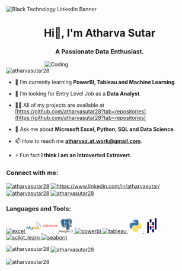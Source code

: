 ![Black Technology LinkedIn Banner](https://github.com/user-attachments/assets/236ad375-c022-4d12-a4e5-367f3c114c14)

<h1 align="center">Hi👋, I'm Atharva Sutar</h1>
<h3 align="center">A Passionate Data Enthusiast.</h3>
<img align="right" alt="Coding" width="400" src="https://imarticus.org/blog/wp-content/uploads/2020/09/rt.gif">

<p align="left"> <img src="https://komarev.com/ghpvc/?username=atharvasutar28&label=Profile%20views&color=0e75b6&style=flat" alt="atharvasutar28" /> </p>

- 🌱 I’m currently learning **PowerBI, Tableau and Machine Learning**.

- 🤝 I’m looking for Entry Level Job as a **Data Analyst**.

- 👨‍💻 All of my projects are available at [https://github.com/atharvasutar28?tab=repositories](https://github.com/atharvasutar28?tab=repositories)

- 💬 Ask me about **Microsoft Excel, Python, SQL and Data Science**.

- 📫 How to reach me **atharvaz.at.work@gmail.com**.

- ⚡ Fun fact **I think I am an Introverted Extrovert**.

<h3 align="left">Connect with me:</h3>
<p align="left">
<a href="https://twitter.com/atharvasutar28" target="blank"><img align="center" src="https://raw.githubusercontent.com/rahuldkjain/github-profile-readme-generator/master/src/images/icons/Social/twitter.svg" alt="atharvasutar28" height="30" width="40" /></a>
<a href="https://linkedin.com/in/https://www.linkedin.com/in/atharvasutar/" target="blank"><img align="center" src="https://raw.githubusercontent.com/rahuldkjain/github-profile-readme-generator/master/src/images/icons/Social/linked-in-alt.svg" alt="https://www.linkedin.com/in/atharvasutar/" height="30" width="40" /></a>
<a href="https://kaggle.com/atharvasutar28" target="blank"><img align="center" src="https://raw.githubusercontent.com/rahuldkjain/github-profile-readme-generator/master/src/images/icons/Social/kaggle.svg" alt="atharvasutar28" height="30" width="40" /></a>
<a href="https://discord.gg/atharvasutar28" target="blank"><img align="center" src="https://raw.githubusercontent.com/rahuldkjain/github-profile-readme-generator/master/src/images/icons/Social/discord.svg" alt="atharvasutar28" height="30" width="40" /></a>
</p>

<h3 align="left">Languages and Tools:</h3>
<p align="left"> 
<a href="https://support.microsoft.com/en-us/office/excel-video-training-9bc05390-e94c-46af-a5b3-d7c22f6990bb" target="_blank" rel="noreferrer"> <img src="https://encrypted-tbn0.gstatic.com/images?q=tbn:ANd9GcTqZYP0fXRmbl_gwyi2XcSc1MmdUIjXO1Welw&s" alt="excel" width="40" height="40"/> </a>
<a href="https://www.mysql.com/" target="_blank" rel="noreferrer"> <img src="https://raw.githubusercontent.com/devicons/devicon/master/icons/mysql/mysql-original-wordmark.svg" alt="mysql" width="40" height="40"/> </a> <a href="https://www.oracle.com/" target="_blank" rel="noreferrer"> <img src="https://raw.githubusercontent.com/devicons/devicon/master/icons/oracle/oracle-original.svg" alt="oracle" width="40" height="40"/> </a> <a href="https://www.postgresql.org" target="_blank" rel="noreferrer"> <img src="https://raw.githubusercontent.com/devicons/devicon/master/icons/postgresql/postgresql-original-wordmark.svg" alt="postgresql" width="40" height="40"/> </a> <a href="https://learn.microsoft.com/en-us/training/powerplatform/power-bi" target="_blank" rel="noreferrer"> <img src="https://encrypted-tbn0.gstatic.com/images?q=tbn:ANd9GcSYiyufLTl4istwKm1dw3SKk0NSbug5ZQ-abQ&s" alt="powerbi" width="40" height="40"/> </a> <a href="https://help.tableau.com/current/guides/get-started-tutorial/en-us/get-started-tutorial-home.htm" target="_blank" rel="noreferrer"> <img src="https://encrypted-tbn0.gstatic.com/images?q=tbn:ANd9GcSAPhSqsugCJ-3fWEfRsTpZo4Z8L-mnTDu3AAWDLL0hnQfTpPYzZji3XYOFusS15iZQyQQ" alt="tableau" width="40" height="40"/> </a> <a href="https://www.python.org" target="_blank" rel="noreferrer"> <img src="https://raw.githubusercontent.com/devicons/devicon/master/icons/python/python-original.svg" alt="python" width="40" height="40"/> </a> <a href="https://pandas.pydata.org/" target="_blank" rel="noreferrer"> <img src="https://raw.githubusercontent.com/devicons/devicon/2ae2a900d2f041da66e950e4d48052658d850630/icons/pandas/pandas-original.svg" alt="pandas" width="40" height="40"/> </a> <a href="https://scikit-learn.org/" target="_blank" rel="noreferrer"> <img src="https://upload.wikimedia.org/wikipedia/commons/0/05/Scikit_learn_logo_small.svg" alt="scikit_learn" width="40" height="40"/> </a> <a href="https://seaborn.pydata.org/" target="_blank" rel="noreferrer"> <img src="https://seaborn.pydata.org/_images/logo-mark-lightbg.svg" alt="seaborn" width="40" height="40"/> </a> 
</p>

<p><img align="left" src="https://github-readme-stats.vercel.app/api/top-langs?username=atharvasutar28&show_icons=true&locale=en&layout=compact" alt="atharvasutar28" /></p>

<p>&nbsp;<img align="center" src="https://github-readme-stats.vercel.app/api?username=atharvasutar28&show_icons=true&locale=en" alt="atharvasutar28" /></p>

<p><img align="center" src="https://github-readme-streak-stats.herokuapp.com/?user=atharvasutar28&" alt="atharvasutar28" /></p>
